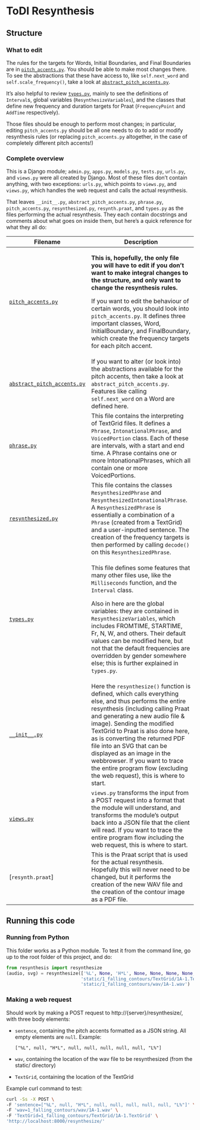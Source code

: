 # ToDI Resynthesis

## Structure

### What to edit

The rules for the targets for Words, Initial Boundaries, and Final Boundaries are in [`pitch_accents.py`](pitch_accents.py). You should be able to make most changes there. To see the abstractions that these have access to, like `self.next_word` and `self.scale_frequency()`, take a look at [`abstract_pitch_accents.py`](abstract_pitch_accents.py).

It’s also helpful to review [`types.py`](types.py), mainly to see the definitions of `Interval`s, global variables (`ResynthesizeVariables`), and the classes that define new frequency and duration targets for Praat (`FrequencyPoint` and `AddTime` respectively).

Those files should be enough to perform most changes; in particular, editing `pitch_accents.py` should be all one needs to do to add or modify resynthesis rules (or replacing `pitch_accents.py` altogether, in the case of completely different pitch accents!)

### Complete overview

This is a Django module; `admin.py`, `apps.py`, `models.py`, `tests.py`, `urls.py`, and `views.py` were all created by Django. Most of these files don’t contain anything, with two exceptions: `urls.py`, which points to `views.py`, and `views.py`, which handles the web request and calls the actual resynthesis.

That leaves `__init__.py`, `abstract_pitch_accents.py`, `phrase.py`, `pitch_accents.py`, `resynthesized.py`, `resynth.praat`, and `types.py` as the files performing the actual resynthesis. They each contain docstrings and comments about what goes on inside them, but here’s a quick reference for what they all do:

| Filename | Description |
| -------- | ----------- |
| [`pitch_accents.py`](pitch_accents.py) | <p>**This is, hopefully, the only file you will have to edit if you don’t want to make integral changes to the structure, and only want to change the resynthesis rules.** <p>If you want to edit the behaviour of certain words, you should look into `pitch_accents.py`. It defines three important classes, Word, InitialBoundary, and FinalBoundary, which create the frequency targets for each pitch accent. |
| [`abstract_pitch_accents.py`](abstract_pitch_accents.py) | If you want to alter (or look into) the abstractions available for the pitch accents, then take a look at `abstract_pitch_accents.py`. Features like calling `self.next_word` on a Word are defined here. |
| [`phrase.py`](phrase.py) | This file contains the interpreting of TextGrid files. It defines a `Phrase`, `IntonationalPhrase`, and `VoicedPortion` class. Each of these are intervals, with a start and end time. A Phrase contains one or more IntonationalPhrases, which all contain one or more VoicedPortions. |
| [`resynthesized.py`](resynthesized.py) | This file contains the classes `ResynthesizedPhrase` and `ResynthesizedIntonationalPhrase`. A `ResynthesizedPhrase` is essentially a combination of a `Phrase` (created from a TextGrid) and a user-inputted sentence. The creation of the frequency targets is then performed by calling `decode()` on this `ResynthesizedPhrase`. |
| [`types.py`](types.py) | <p>This file defines some features that many other files use, like the `Milliseconds` function, and the `Interval` class. <p>Also in here are the global variables: they are contained in `ResynthesizeVariables`, which includes FROMTIME, STARTIME, Fr, N, W, and others. Their default values can be modified here, but not that the default frequencies are overridden by gender somewhere else; this is further explained in `types.py`. |
| [`__init__.py`](__init__.py) | Here the `resynthesize()` function is defined, which calls everything else, and thus performs the entire resynthesis (including calling Praat and generating a new audio file & image). Sending the modified TextGrid to Praat is also done here, as is converting the returned PDF file into an SVG that can be displayed as an image in the webbrowser. If you want to trace the entire program flow (excluding the web request), this is where to start. |
| [`views.py`](views.py) | `views.py` transforms the input from a POST request into a format that the module will understand, and transforms the module’s output back into a JSON file that the client will read. If you want to trace the entire program flow *in*cluding the web request, this is where to start. |
| [`resynth.praat`] | This is the Praat script that is used for the actual resynthesis. Hopefully this will never need to be changed, but it performs the creation of the new WAV file and the creation of the contour image as a PDF file. |

## Running this code

### Running from Python

This folder works as a Python module. To test it from the command line, go up to the root folder of this project, and do:

```python
from resynthesis import resynthesize
(audio, svg) = resynthesize(['%L', None, 'H*L', None, None, None, None, None, 'L%'],
                            'static/1_falling_contours/TextGrid/1A-1.TextGrid',
                            'static/1_falling_contours/wav/1A-1.wav')
```

### Making a web request

Should work by making a POST request to http://{server}/resynthesize/, with three body elements:

* `sentence`, containing the pitch accents formatted as a JSON string. All empty elements are `null`. Example:

  ```["%L", null, "H*L", null, null, null, null, null, "L%"]```

* `wav`, containing the location of the wav file to be resynthesized (from the static/ directory)

* `TextGrid`, containing the location of the TextGrid

Example curl command to test:

```bash
curl -Ss -X POST \
-F 'sentence=["%L", null, "H*L", null, null, null, null, null, "L%"]' \
-F 'wav=1_falling_contours/wav/1A-1.wav' \
-F 'TextGrid=1_falling_contours/TextGrid/1A-1.TextGrid' \
'http://localhost:8000/resynthesize/'
```
